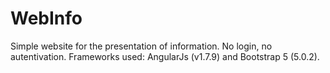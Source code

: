 # WebInfo
Simple website for the presentation of information. No login, no autentivation. Frameworks used: AngularJs (v1.7.9) and Bootstrap 5 (5.0.2).
